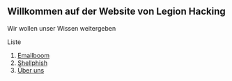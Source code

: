 ## Willkommen auf der Website von Legion Hacking

Wir wollen unser Wissen weitergeben 

Liste
1. [Emailboom](/Emailboom.md/)
2. [Shellphish](/Shellphish.md/)
3. [Über uns](/About.md/)
